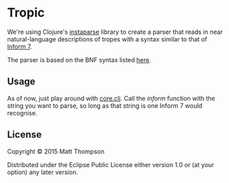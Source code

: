 # Tropic

We're using Clojure's [instaparse](https://github.com/Engelberg/instaparse) library to create a parser that reads in near natural-language descriptions of tropes with a syntax similar to that of [Inform 7](http://inform7.com).

The parser is based on the BNF syntax listed [here](http://inform7.com/learn/man/WI_19_7.html#e41).

## Usage

As of now, just play around with [core.clj](src/tropic/core.clj). Call the _inform_ function with the string you want to parse, so long as that string is one Inform 7 would recognise.

## License

Copyright © 2015 Matt Thompson

Distributed under the Eclipse Public License either version 1.0 or (at
your option) any later version.
